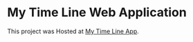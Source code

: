 # My Time Line Web Application

This project was Hosted at [My Time Line App](https://github.com/facebook/create-react-app).

